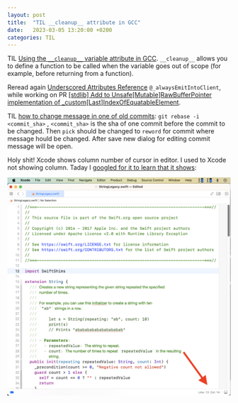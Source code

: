 ```yaml
---
layout: post
title:  "TIL __cleanup__ attribute in GCC"
date:   2023-03-05 13:20:00 +0200
categories: TIL
---
```

TIL [Using the `__cleanup__` variable attribute in GCC](https://echorand.me/site/notes/articles/c_cleanup/cleanup_attribute_c.html). `__cleanup__` allows you to define a function to be called when the variable goes out of scope (for example, before returning from a function).

Reread again [Underscored Attributes Reference](https://github.com/apple/swift/blob/main/docs/ReferenceGuides/UnderscoredAttributes.md) `@_alwaysEmitIntoClient`, while working on PR [[stdlib] Add to Unsafe[Mutable]RawBufferPointer implementation of _custom[Last]IndexOfEquatableElement](https://github.com/apple/swift/pull/63128/files).

TIL [how to change message in one of old commits](https://stackoverflow.com/a/72307449/942513): `git rebase -i <commit_sha>` , `<commit_sha>` is the sha of one commit before the commit to be changed. Then `pick` should be changed to `reword` for commit where message hould be changed. After save new dialog for editing commit message will be open.

Holy shit! Xcode shows column number of cursor in editor. I used to Xcode not showing column. Taday I [googled for it to learn that it shows](https://stackoverflow.com/a/21711557/942513):

![Xcode screenshot](/assets/images/Screenshot%202023-03-05%20at%2013.51.35.png)

